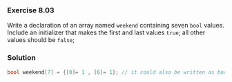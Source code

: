 ### Exercise 8.03
Write a declaration of an array named `weekend` containing seven `bool` values.
Include an initializer that makes the first and last values `true`; all other
values should be `false`;

### Solution

```c
bool weekend[7] = {[0]= 1 , [6]= 1}; // it could also be written as bool weekend[7] = {[0]= true , [6]= true};
```

